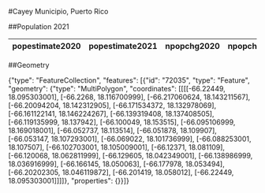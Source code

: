 #Cayey Municipio, Puerto Rico

##Population 2021

| popestimate2020 | popestimate2021 | npopchg2020 | npopchg2021 | births2020 | births2021 | deaths2020 | deaths2021 | naturalchg2020 | naturalchg2021 | internationalmig2020 | internationalmig2021 | domesticmig2020 | domesticmig2021 | netmig2020 | netmig2021 | rbirth2021 | rdeath2021 | rnaturalchg2021 | rinternationalmig2021 | rdomesticmig2021 | rnetmig2021 |
|-----------------|-----------------|-------------|-------------|------------|------------|------------|------------|----------------|----------------|----------------------|----------------------|-----------------|-----------------|------------|------------|------------|------------|-----------------|-----------------------|------------------|-------------|

##Geometry

{"type": "FeatureCollection", "features": [{"id": "72035", "type": "Feature", "geometry": {"type": "MultiPolygon", "coordinates": [[[[-66.22449, 18.095303001], [-66.2268, 18.116700999], [-66.217060624, 18.143211567], [-66.20094204, 18.142312905], [-66.171534372, 18.132978069], [-66.161122141, 18.146224267], [-66.139319408, 18.137408505], [-66.119135999, 18.137942], [-66.100049, 18.153515], [-66.095106999, 18.169018001], [-66.052737, 18.113514], [-66.051878, 18.109907], [-66.053147, 18.107293001], [-66.069022, 18.101736999], [-66.088253001, 18.107507], [-66.102703001, 18.105009001], [-66.12371, 18.081109], [-66.120068, 18.062811999], [-66.129605, 18.042349001], [-66.138986999, 18.036916999], [-66.166145, 18.050063], [-66.177978, 18.053494], [-66.20202305, 18.046119872], [-66.201419, 18.058012], [-66.22449, 18.095303001]]]]}, "properties": {}}]}
